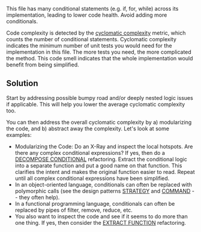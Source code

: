 This file has many conditional statements (e.g. if, for, while) across its implementation, leading to lower code health. Avoid adding more conditionals.

Code complexity is detected by the [cyclomatic complexity](https://en.wikipedia.org/wiki/Cyclomatic_complexity) metric, which counts the number of conditional statements. Cyclomatic complexity indicates the minimum number of unit tests you would need for the implementation in this file. The more tests you need, the more complicated the method. This code smell indicates that the whole implementation would benefit from being simplified.

## Solution

Start by addressing possible bumpy road and/or deeply nested logic issues if applicable. This will help you lower the average cyclomatic complexity too.

You can then address the overall cyclomatic complexity by a) modularizing the code, and b) abstract away the complexity. Let's look at some examples:

- Modularizing the Code: Do an X-Ray and inspect the local hotspots. Are there any complex conditional expressions? If yes, then do a [DECOMPOSE CONDITIONAL](https://refactoring.com/catalog/decomposeConditional.html) refactoring. Extract the conditional logic into a separate function and put a good name on that function. This clarifies the intent and makes the original function easier to read. Repeat until all complex conditional expressions have been simplified.
- In an object-oriented language, conditionals can often be replaced with polymorphic calls (see the design patterns [STRATEGY](https://en.wikipedia.org/wiki/Strategy_pattern) and [COMMAND](https://en.wikipedia.org/wiki/Command_pattern) -- they often help).
- In a functional programming language, conditionals can often be replaced by pipes of filter, remove, reduce, etc.
- You also want to inspect the code and see if it seems to do more than one thing. If yes, then consider the [EXTRACT FUNCTION](https://refactoring.com/catalog/extractFunction.html) refactoring.
